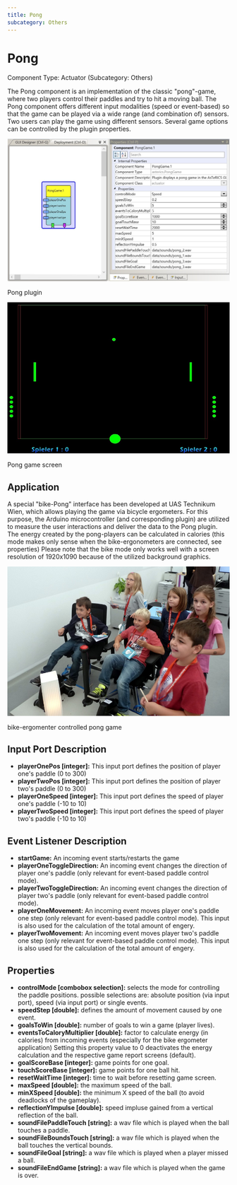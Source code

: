 ```yaml
---
title: Pong
subcategory: Others
---
```


# Pong

Component Type: Actuator (Subcategory: Others)

The Pong component is an implementation of the classic "pong"-game, where two players control their paddles and try to hit a moving ball. The Pong component offers different input modalities (speed or event-based) so that the game can be played via a wide range (and combination of) sensors. Two users can play the game using different sensors. Several game options can be controlled by the plugin properties.

![Screenshot: Pong plugin](./img/pong.jpg "Screenshot: Pong plugin")

Pong plugin

![Screenshot: Pong game screen](./img/pongscreen.jpg "Pong game screen")

Pong game screen

## Application

A special "bike-Pong" interface has been developed at UAS Technikum Wien, which allows playing the game via bicycle ergometers. For this purpose, the Arduino microcontroller (and corresponding plugin) are utilized to measure the user interactions and deliver the data to the Pong plugin. The energy created by the pong-players can be calculated in calories (this mode makes only sense when the bike-ergonometers are connected, see properties) Please note that the bike mode only works well with a screen resolution of 1920x1090 because of the utilized background graphics.

![bike pong gaming](./img/pongapplication.jpg "bike pong gaming")

bike-ergomenter controlled pong game

## Input Port Description

- **playerOnePos \[integer\]:** This input port defines the position of player one's paddle (0 to 300)
- **playerTwoPos \[integer\]:** This input port defines the position of player two's paddle (0 to 300)
- **playerOneSpeed \[integer\]:** This input port defines the speed of player one's paddle (-10 to 10)
- **playerTwoSpeed \[integer\]:** This input port defines the speed of player two's paddle (-10 to 10)

## Event Listener Description

- **startGame:** An incoming event starts/restarts the game
- **playerOneToggleDirection:** An incoming event changes the direction of player one's paddle (only relevant for event-based paddle control mode).
- **playerTwoToggleDirection:** An incoming event changes the direction of player two's paddle (only relevant for event-based paddle control mode).
- **playerOneMovement:** An incoming event moves player one's paddle one step (only relevant for event-based paddle control mode). This input is also used for the calculation of the total amount of engery.
- **playerTwoMovement:** An incoming event moves player two's paddle one step (only relevant for event-based paddle control mode). This input is also used for the calculation of the total amount of engery.

## Properties

- **controlMode \[combobox selection\]:** selects the mode for controlling the paddle positions. possible selections are: absolute position (via input port), speed (via input port) or single events.
- **speedStep \[double\]:** defines the amount of movement caused by one event.
- **goalsToWin \[double\]:** number of goals to win a game (player lives).
- **eventsToCaloryMultiplier \[double\]:** factor to calculate energy (in calories) from incoming events (especially for the bike ergometer application) Setting this property value to 0 deactivates the energy calculation and the respective game report screens (default).
- **goalScoreBase \[integer\]:** game points for one goal.
- **touchScoreBase \[integer\]:** game points for one ball hit.
- **resetWaitTime \[integer\]:** time to wait before resetting game screen.
- **maxSpeed \[double\]:** the maximum speed of the ball.
- **minXSpeed \[double\]:** the minimum X speed of the ball (to avoid deadlocks of the gameplay).
- **reflectionYImpulse \[double\]:** speed impluse gained from a vertical reflection of the ball.
- **soundFilePaddleTouch \[string\]:** a wav file which is played when the ball touches a paddle.
- **soundFileBoundsTouch \[string\]:** a wav file which is played when the ball touches the vertical bounds.
- **soundFileGoal \[string\]:** a wav file which is played when a player missed a ball.
- **soundFileEndGame \[string\]:** a wav file which is played when the game is over.
